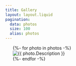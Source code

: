 ```yaml
---
title: Gallery
layout: layout.liquid
pagination:
  data: photos
  size: 100
  alias: photos
---
```


<ul>
 <div class="container mx-auto mt-10 space-y-2 lg:space-y-0 lg:gap-2 lg:grid lg:grid-cols-3">
 {%- for photo in photos -%}
    <div class="w-full rounded">
        <img src="{{ photo.Image.url }}"
            alt="{{ photo.Description }}">
    </div>
    {%- endfor -%}
</div>
</ul>

